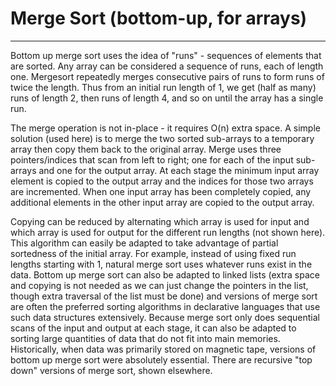 # Merge Sort (bottom-up, for arrays)

---

Bottom up merge sort uses the idea of "runs" - sequences of elements
that are sorted.  Any array can be considered a sequence of runs, each
of length one. Mergesort repeatedly merges consecutive pairs of runs to
form runs of twice the length.  Thus from an initial run length of 1,
we get (half as many) runs of length 2, then runs of length 4, and so
on until the array has a single run.

The merge operation is not in-place - it requires O(n) extra space.  A
simple solution (used here) is to merge the two sorted sub-arrays to a
temporary array then copy them back to the original array. Merge uses
three pointers/indices that scan from left to right; one for each of the
input sub-arrays and one for the output array.  At each stage the
minimum input array element is copied to the output array and the
indices for those two arrays are incremented. When one input array has
been completely copied, any additional elements in the other input array
are copied to the output array.

Copying can be reduced by alternating which array is used for input and
which array is used for output for the different run lengths (not shown
here). This algorithm can easily be adapted to take advantage of partial
sortedness of the initial array. For example, instead of using fixed
run lengths starting with 1, natural merge sort uses whatever runs exist
in the data.  Bottom up merge sort can also be adapted to linked lists
(extra space and copying is not needed as we can just change the pointers
in the list, though extra traversal of the list must be done) and versions
of merge sort are often the preferred sorting algorithms in declarative
languages that use such data structures extensively.  Because merge
sort only does sequential scans of the input and output at each stage,
it can also be adapted to sorting large quantities of data that do not
fit into main memories. Historically, when data was primarily stored on
magnetic tape, versions of bottom up merge sort were absolutely essential.
There are recursive "top down" versions of merge sort, shown elsewhere.

